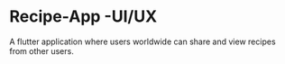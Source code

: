# Recipe-App -UI/UX

A flutter application where users worldwide can share and view recipes from other users.

